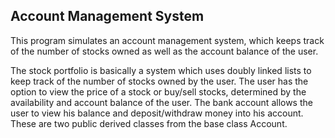 ## Account Management System

This program simulates an account management system, which keeps track of the number of stocks owned as well as the account balance of the 
user. 
  
The stock portfolio is basically a system which uses doubly linked lists to keep track of the number of stocks owned by the user. The user 
has the option to view the price of a stock or buy/sell stocks, determined by the availability and account balance of the user. The bank 
account allows the user to view his balance and deposit/withdraw money into his account. These are two public derived classes from the base
class Account.
